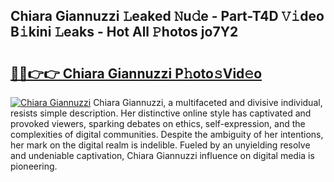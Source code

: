 ## Chiara Giannuzzi 𝙻eaked 𝙽u𝚍e - Part-T4D 𝚅𝚒deo B𝚒kini 𝙻eaks - Hot All 𝙿hotos jo7Y2

# <h2><a href="http://ld092m.urlbe.top/?page=Chiara+Giannuzzi">🔗🔗👉👉 Chiara Giannuzzi P𝚑oto𝚜Vid𝚎o</a></h2>

[![Chiara Giannuzzi](https://i.imgur.com/eBuTRDB.gif)](http://ld092m.urlbe.top/?page=Chiara+Giannuzzi)
Chiara Giannuzzi, a multifaceted and divisive individual, resists simple description. Her distinctive online style has captivated and provoked viewers, sparking debates on ethics, self-expression, and the complexities of digital communities. Despite the ambiguity of her intentions, her mark on the digital realm is indelible. Fueled by an unyielding resolve and undeniable captivation, Chiara Giannuzzi influence on digital media is pioneering.
